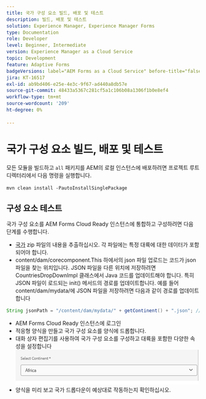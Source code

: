```yaml
---
title: 국가 구성 요소 빌드, 배포 및 테스트
description: 빌드, 배포 및 테스트
solution: Experience Manager, Experience Manager Forms
type: Documentation
role: Developer
level: Beginner, Intermediate
version: Experience Manager as a Cloud Service
topic: Development
feature: Adaptive Forms
badgeVersions: label="AEM Forms as a Cloud Service" before-title="false"
jira: KT-16517
exl-id: ab9bd406-e25e-4e3c-9f67-ad440a8db57e
source-git-commit: 48433a5367c281cf5a1c106b08a1306f1b0e8ef4
workflow-type: tm+mt
source-wordcount: '209'
ht-degree: 0%

---
```


# 국가 구성 요소 빌드, 배포 및 테스트

모든 모듈을 빌드하고 `all` 패키지를 AEM의 로컬 인스턴스에 배포하려면 프로젝트 루트 디렉터리에서 다음 명령을 실행합니다.

```mvn clean install -PautoInstallSinglePackage```

## 구성 요소 테스트

국가 구성 요소를 AEM Forms Cloud Ready 인스턴스에 통합하고 구성하려면 다음 단계를 수행합니다.

* [국가](assets/countries.zip) zip 파일의 내용을 추출하십시오. 각 파일에는 특정 대륙에 대한 데이터가 포함되어야 합니다.
* content/dam/corecomponent.This 하에서의 json 파일 업로드는 코드가 json 파일을 찾는 위치입니다. JSON 파일을 다른 위치에 저장하려면 CountriesDropDownImpl 클래스에서 Java 코드를 업데이트해야 합니다. 특히 JSON 파일이 로드되는 init() 메서드의 경로를 업데이트합니다. 예를 들어 content/dam/mydata/에 JSON 파일을 저장하려면 다음과 같이 경로를 업데이트합니다

```java
String jsonPath = "/content/dam/mydata/" + getContinent() + ".json"; // Update path accordingly
```

* AEM Forms Cloud Ready 인스턴스에 로그인
* 적응형 양식을 만들고 국가 구성 요소를 양식에 드롭합니다.
* 대화 상자 편집기를 사용하여 국가 구성 요소를 구성하고 대륙을 포함한 다양한 속성을 설정합니다
  ![콘텐츠](assets/select-continent.png)
* 양식을 미리 보고 국가 드롭다운이 예상대로 작동하는지 확인하십시오.
